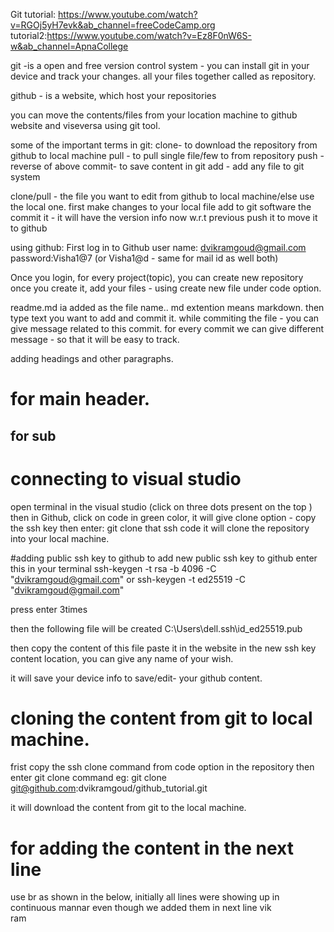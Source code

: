 Git tutorial: https://www.youtube.com/watch?v=RGOj5yH7evk&ab_channel=freeCodeCamp.org
tutorial2:https://www.youtube.com/watch?v=Ez8F0nW6S-w&ab_channel=ApnaCollege

git -is a open and free version control system - you can install git in your device and track your changes.
all your files together called as repository.

github - is a website, which host your repositories

you can move the contents/files from your location machine to github website and viseversa using git tool.

some of the important terms in git:
clone- to download the repository from github to local machine
pull - to pull single file/few to from repository
push - reverse of above
commit- to save content in git 
add - add any file to git system 

clone/pull - the file you want to edit from github to local machine/else use the local one.
first make changes to your local file
add to git software
the commit it - it will have the version info now w.r.t previous
push it to move it to github

using github:
First log in to Github
user name: dvikramgoud@gmail.com
password:Visha1@7 (or Visha1@d - same for mail id as well both)

Once you login, for every project(topic), you can create new repository
once you create it, add your files - using create new file under code option.

readme.md ia added as the file name.. md extention means markdown.
then type text you want to add and commit it. while commiting the file - you can give message related to this commit.
for every commit we can give different message - so that it will be easy to track.

adding headings and other paragraphs.
# for main header.
## for sub


# connecting to visual studio
open terminal in the visual studio (click on three dots present on the top )
then in Github, click on code in green color, it will give clone option - copy the ssh key
then enter: git clone that ssh code
it will clone the repository into your local machine.

#adding public ssh key to github
to add new public ssh key to github
enter this in your terminal 
ssh-keygen -t rsa -b 4096 -C "dvikramgoud@gmail.com"
or
ssh-keygen -t ed25519 -C "dvikramgoud@gmail.com"

press enter 3times

then the following file will be created
C:\Users\dell\.ssh\id_ed25519.pub

then copy the content of this file 
paste it in the website in the new ssh key content location, you can give any name of your wish.

it will save your device info to save/edit- your github content.

# cloning the content from git to local machine.
frist copy the ssh clone command from code option in the repository
then enter
git clone command
eg:
git clone git@github.com:dvikramgoud/github_tutorial.git

it will download the content from git to the local machine.


# for adding the content in the next line
use br as shown in the below, initially all lines were showing up in continuous mannar even though we added them in next line
vik<br>ram

